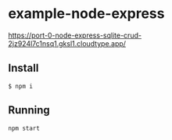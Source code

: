 # example-node-express
https://port-0-node-express-sqlite-crud-2jz924l7c1nsq1.gksl1.cloudtype.app/


## Install

```
$ npm i
```

## Running

```
npm start
```

